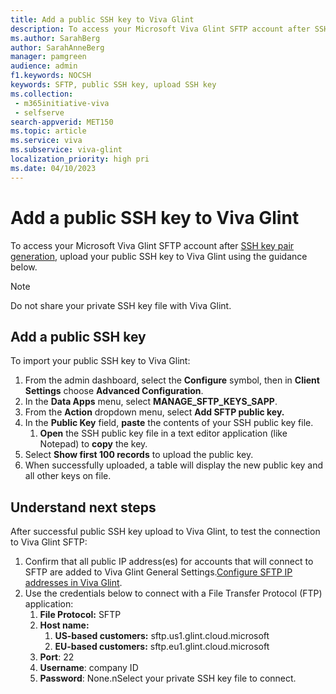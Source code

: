 ```yaml
---
title: Add a public SSH key to Viva Glint
description: To access your Microsoft Viva Glint SFTP account after SSH key pair generation, upload your public SSH key to Viva Glint.
ms.author: SarahBerg
author: SarahAnneBerg
manager: pamgreen
audience: admin
f1.keywords: NOCSH
keywords: SFTP, public SSH key, upload SSH key
ms.collection: 
 - m365initiative-viva
 - selfserve
search-appverid: MET150
ms.topic: article
ms.service: viva
ms.subservice: viva-glint
localization_priority: high pri
ms.date: 04/10/2023
---
```


# Add a public SSH key to Viva Glint

To access your Microsoft Viva Glint SFTP account after [SSH key pair generation](https://go.microsoft.com/fwlink/?linkid=2240226), upload your public SSH key to Viva Glint using the guidance below.

> [!NOTE]
> Do not share your private SSH key file with Viva Glint.

## Add a public SSH key

To import your public SSH key to Viva Glint:

1. From the admin dashboard, select the **Configure** symbol, then in **Client Settings** choose **Advanced Configuration**.
2. In the **Data Apps** menu, select **MANAGE\_SFTP\_KEYS\_SAPP**.
3. From the **Action** dropdown menu, select **Add SFTP public key.**
4. In the **Public Key** field, **paste** the contents of your SSH public key file.
   1. **Open** the SSH public key file in a text editor application (like Notepad) to **copy** the key.
5. Select **Show first 100 records** to upload the public key.
6. When successfully uploaded, a table will display the new public key and all other keys on file.

## Understand next steps

After successful public SSH key upload to Viva Glint, to test the connection to Viva Glint SFTP:

1. Confirm that all public IP address(es) for accounts that will connect to SFTP are added to Viva Glint General Settings.[Configure SFTP IP addresses in Viva Glint](https://go.microsoft.com/fwlink/?linkid=2238339).
2. Use the credentials below to connect with a File Transfer Protocol (FTP) application:
   1. **File Protocol:** SFTP
   2. **Host name:**
      1. **US-based customers:** sftp.us1.glint.cloud.microsoft
      2. **EU-based customers:** sftp.eu1.glint.cloud.microsoft
   3. **Port**: 22
   4. **Username**: company ID
   5. **Password**: None.nSelect your private SSH key file to connect.
